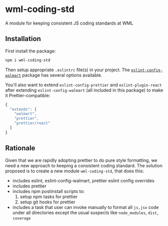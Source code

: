 # wml-coding-std
A module for keeping consistent JS coding standards at WML

## Installation
First install the package:
```bash
npm i wml-coding-std
```
Then setup appropriate `.eslintrc` file(s) in your project. The [`eslint-config-walmart`](https://github.com/walmartlabs/eslint-config-walmart) package has several options available.

You'll also want to extend `eslint-config-prettier` and `eslint-plugin-react` after extending `eslint-config-walmart` (all included in this package) to make it Prettier-compatible:
```js
{
  "extends": [
    "walmart",
    "prettier",
    "prettier/react"
  ]
}
```

## Rationale
Given that we are rapidly adopting prettier to do pure style formatting, we need a new approach to keeping a consistent coding standard.  The solution proposed is to create a new module `wml-coding-std`, that does this:
- includes eslint, eslint-config-walmart, prettier eslint config overrides
- includes prettier
- includes npm postinstall scripts to:
  1. setup npm tasks for prettier
  1. setup git hooks for prettier
- includes a task that user can invoke manually to format all `js,jsx` code under all directories except the usual suspects like `node_modules`, `dist`, `coverage`
